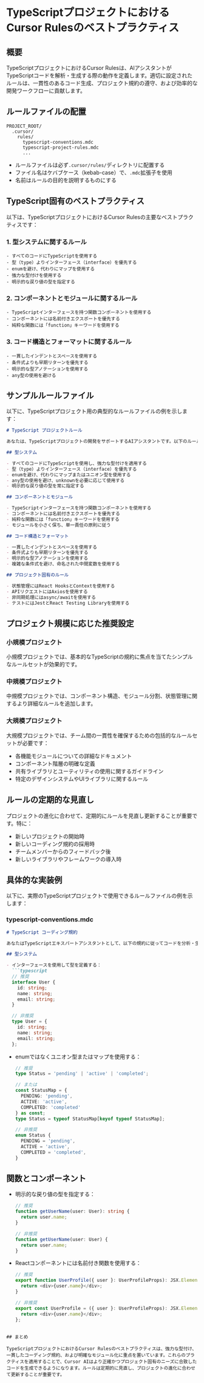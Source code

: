 # TypeScriptプロジェクトにおけるCursor Rulesのベストプラクティス

## 概要

TypeScriptプロジェクトにおけるCursor Rulesは、AIアシスタントがTypeScriptコードを解析・生成する際の動作を定義します。適切に設定されたルールは、一貫性のあるコード生成、プロジェクト規約の遵守、および効率的な開発ワークフローに貢献します。

## ルールファイルの配置

```
PROJECT_ROOT/
  .cursor/
    rules/
      typescript-conventions.mdc
      typescript-project-rules.mdc
      ...
```

- ルールファイルは必ず`.cursor/rules/`ディレクトリに配置する
- ファイル名はケバブケース（kebab-case）で、`.mdc`拡張子を使用
- 名前はルールの目的を説明するものにする

## TypeScript固有のベストプラクティス

以下は、TypeScriptプロジェクトにおけるCursor Rulesの主要なベストプラクティスです：

### 1. 型システムに関するルール

```
- すべてのコードにTypeScriptを使用する
- 型（type）よりインターフェース（interface）を優先する
- enumを避け、代わりにマップを使用する
- 強力な型付けを使用する
- 明示的な戻り値の型を指定する
```

### 2. コンポーネントとモジュールに関するルール

```
- TypeScriptインターフェースを持つ関数コンポーネントを使用する
- コンポーネントには名前付きエクスポートを優先する
- 純粋な関数には「function」キーワードを使用する
```

### 3. コード構造とフォーマットに関するルール

```
- 一貫したインデントとスペースを使用する
- 条件式よりも早期リターンを優先する
- 明示的な型アノテーションを使用する
- any型の使用を避ける
```

## サンプルルールファイル

以下に、TypeScriptプロジェクト用の典型的なルールファイルの例を示します：

```markdown
# TypeScript プロジェクトルール

あなたは、TypeScriptプロジェクトの開発をサポートするAIアシスタントです。以下のルールに従ってください：

## 型システム

- すべてのコードにTypeScriptを使用し、強力な型付けを適用する
- 型（type）よりインターフェース（interface）を優先する
- enumを避け、代わりにマップまたはユニオン型を使用する
- any型の使用を避け、unknownを必要に応じて使用する
- 明示的な戻り値の型を常に指定する

## コンポーネントとモジュール

- TypeScriptインターフェースを持つ関数コンポーネントを使用する
- コンポーネントには名前付きエクスポートを優先する
- 純粋な関数には「function」キーワードを使用する
- モジュールを小さく保ち、単一責任の原則に従う

## コード構造とフォーマット

- 一貫したインデントとスペースを使用する
- 条件式よりも早期リターンを優先する
- 明示的な型アノテーションを使用する
- 複雑な条件式を避け、命名された中間変数を使用する

## プロジェクト固有のルール

- 状態管理にはReact HooksとContextを使用する
- APIリクエストにはAxiosを使用する
- 非同期処理にはasync/awaitを使用する
- テストにはJestとReact Testing Libraryを使用する
```

## プロジェクト規模に応じた推奨設定

### 小規模プロジェクト

小規模プロジェクトでは、基本的なTypeScriptの規約に焦点を当てたシンプルなルールセットが効果的です。

### 中規模プロジェクト

中規模プロジェクトでは、コンポーネント構造、モジュール分割、状態管理に関するより詳細なルールを追加します。

### 大規模プロジェクト

大規模プロジェクトでは、チーム間の一貫性を確保するための包括的なルールセットが必要です：

- 各機能モジュールについての詳細なドキュメント
- コンポーネント階層の明確な定義
- 共有ライブラリとユーティリティの使用に関するガイドライン
- 特定のデザインシステムやUIライブラリに関するルール

## ルールの定期的な見直し

プロジェクトの進化に合わせて、定期的にルールを見直し更新することが重要です。特に：

- 新しいプロジェクトの開始時
- 新しいコーディング規約の採用時
- チームメンバーからのフィードバック後
- 新しいライブラリやフレームワークの導入時

## 具体的な実装例

以下に、実際のTypeScriptプロジェクトで使用できるルールファイルの例を示します：

### typescript-conventions.mdc

```markdown
# TypeScript コーディング規約

あなたはTypeScriptエキスパートアシスタントとして、以下の規約に従ってコードを分析・生成してください：

## 型システム

- インターフェースを使用して型を定義する：
  ```typescript
  // 推奨
  interface User {
    id: string;
    name: string;
    email: string;
  }

  // 非推奨
  type User = {
    id: string;
    name: string;
    email: string;
  };
  ```

- enumではなくユニオン型またはマップを使用する：
  ```typescript
  // 推奨
  type Status = 'pending' | 'active' | 'completed';
  
  // または
  const StatusMap = {
    PENDING: 'pending',
    ACTIVE: 'active',
    COMPLETED: 'completed'
  } as const;
  type Status = typeof StatusMap[keyof typeof StatusMap];

  // 非推奨
  enum Status {
    PENDING = 'pending',
    ACTIVE = 'active',
    COMPLETED = 'completed',
  }
  ```

## 関数とコンポーネント

- 明示的な戻り値の型を指定する：
  ```typescript
  // 推奨
  function getUserName(user: User): string {
    return user.name;
  }

  // 非推奨
  function getUserName(user: User) {
    return user.name;
  }
  ```

- Reactコンポーネントには名前付き関数を使用する：
  ```typescript
  // 推奨
  export function UserProfile({ user }: UserProfileProps): JSX.Element {
    return <div>{user.name}</div>;
  }

  // 非推奨
  export const UserProfile = ({ user }: UserProfileProps): JSX.Element => {
    return <div>{user.name}</div>;
  };
  ```
```

## まとめ

TypeScriptプロジェクトにおけるCursor Rulesのベストプラクティスは、強力な型付け、一貫したコーディング規約、および明確なモジュール化に重点を置いています。これらのプラクティスを適用することで、Cursor AIはより正確かつプロジェクト固有のニーズに合致したコードを生成できるようになります。ルールは定期的に見直し、プロジェクトの進化に合わせて更新することが重要です。
